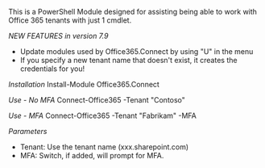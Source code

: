 This is a PowerShell Module designed for assisting being able to work with Office 365 tenants with just 1 cmdlet.

*NEW FEATURES in version 7.9*
- Update modules used by Office365.Connect by using "U" in the menu
- If you specify a new tenant name that doesn't exist, it creates the credentials for you! 


*Installation*
Install-Module Office365.Connect

*Use - No MFA*
Connect-Office365 -Tenant "Contoso"

*Use - MFA*
Connect-Office365 -Tenant "Fabrikam" -MFA

*Parameters*
- Tenant: Use the tenant name (xxx.sharepoint.com)
- MFA: Switch, if added, will prompt for MFA.
